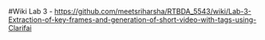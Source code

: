#Wiki
Lab 3 - https://github.com/meetsriharsha/RTBDA_5543/wiki/Lab-3-Extraction-of-key-frames-and-generation-of-short-video-with-tags-using-Clarifai